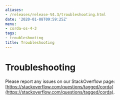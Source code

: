 ```yaml
---
aliases:
- /releases/release-V4.3/troubleshooting.html
date: '2020-01-08T09:59:25Z'
menu:
- corda-os-4-3
tags:
- troubleshooting
title: Troubleshooting
---
```



# Troubleshooting

Please report any issues on our StackOverflow page: [https://stackoverflow.com/questions/tagged/corda](https://stackoverflow.com/questions/tagged/corda).


